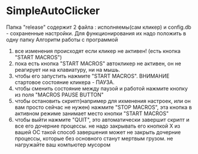 # SimpleAutoClicker
Папка "release" содержит 2 файла : исполняемы(сам кликер) и config.db - сохраненные настройки.
Для функционирования их надо положить в одну папку
Алгоритм работы с программой
1) все изменения происходят если кликер не активен! (есть кнопка "START MACROS")
2) пока есть кнопка "START MACROS" автокликер не активен, он не реагирует ни на клавиатуру, ни на мышь.
3) чтобы его запустить нажмите "START MACROS". ВНИМАНИЕ стартовое состояние кликера - ПАУЗА.
4) чтобы сменить состояние между паузой и работой нажмите кнопку из поля "MACROS PAUSE BUTTON"
5) чтобы остановить скрипт(например для ихменения настроек, или он вам просто сейчас не нужен) нажмите "STOP MACROS", 
  эта кнопка в активном режиме занимает место кнопки "START MACROS"
6) чтобы выйти нажмите "QUIT", это автоматически завершит скрипт и все его дочерние процессы. не надо закрывать его кнопкой X из вашей ОС
  такой способ завершения может не закрыть дочерние процессы, которые без основного станут мертвым грузом. не нагружайте ваш компьютер мусором
  
